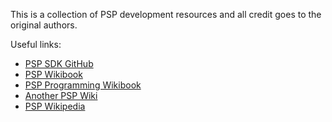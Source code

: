This is a collection of PSP development resources and all credit goes to the original authors.

Useful links:
* [PSP SDK GitHub](https://github.com/pspdev/pspsdk)
* [PSP Wikibook](https://en.wikibooks.org/wiki/PSP)
* [PSP Programming Wikibook](https://en.wikibooks.org/wiki/PSP_Programming)
* [Another PSP Wiki](https://playstationdev.wiki/pspdevwiki)
* [PSP Wikipedia](https://en.wikipedia.org/wiki/PlayStation_Portable)